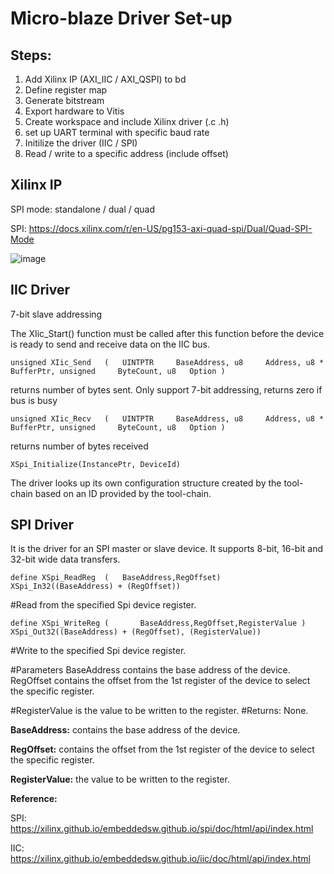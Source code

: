 # Micro-blaze Driver Set-up
## Steps:
  1. Add Xilinx IP (AXI_IIC / AXI_QSPI) to bd
  2. Define register map 
  3. Generate bitstream 
  4. Export hardware to Vitis
  5. Create workspace and include Xilinx driver (.c .h)
  6. set up UART terminal with specific baud rate 
  7. Initilize the driver (IIC / SPI)
  8. Read / write to a specific address (include offset)

## Xilinx IP
SPI mode: standalone / dual / quad 

SPI: https://docs.xilinx.com/r/en-US/pg153-axi-quad-spi/Dual/Quad-SPI-Mode

![image](https://user-images.githubusercontent.com/42010432/205732836-8a5c5b40-5160-4124-ae43-36b2feeb923d.png)

## IIC Driver
7-bit slave addressing 

The XIic_Start() function must be called after this function before the device is ready to send and receive data on the IIC bus.


```unsigned XIic_Send	(	UINTPTR 	BaseAddress, u8 	Address, u8 * 	BufferPtr, unsigned 	ByteCount, u8 	Option )```

returns number of bytes sent. Only support 7-bit addressing, returns zero if bus is busy  

```unsigned XIic_Recv	(	UINTPTR 	BaseAddress, u8 	Address, u8 * 	BufferPtr, unsigned 	ByteCount, u8 	Option )```	

returns number of bytes received 

```XSpi_Initialize(InstancePtr, DeviceId) ``` 

The driver looks up its own configuration structure created by the tool-chain based on an ID provided by the tool-chain.


## SPI Driver 
 It is the driver for an SPI master or slave device. It supports 8-bit, 16-bit and 32-bit wide data transfers.


```define XSpi_ReadReg	(	BaseAddress,RegOffset)		   XSpi_In32((BaseAddress) + (RegOffset))```

#Read from the specified Spi device register.

```define XSpi_WriteReg	(	 	BaseAddress,RegOffset,RegisterValue )		XSpi_Out32((BaseAddress) + (RegOffset), (RegisterValue))```

#Write to the specified Spi device register.

#Parameters
  BaseAddress	contains the base address of the device.
  RegOffset	contains the offset from the 1st register of the device to select the specific register.

#RegisterValue	is the value to be written to the register.
#Returns: None.

**BaseAddress:**	contains the base address of the device.

**RegOffset:**	contains the offset from the 1st register of the device to select the specific register.

**RegisterValue:** the value to be written to the register.



**Reference:**

SPI:
https://xilinx.github.io/embeddedsw.github.io/spi/doc/html/api/index.html


IIC: 
https://xilinx.github.io/embeddedsw.github.io/iic/doc/html/api/index.html


